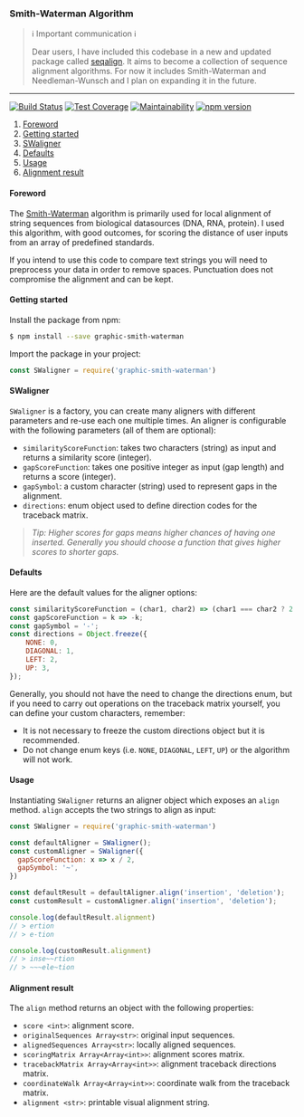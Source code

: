 ### Smith-Waterman Algorithm

> :information_source: Important communication :information_source:
>
> Dear users, I have included this codebase in a new and updated package called
> [seqalign](https://github.com/lorenzocestaro/seqalign). It aims to become a
> collection of sequence alignment algorithms. For now it includes  Smith-Waterman
> and Needleman-Wunsch and I plan on expanding it in the future.

---

[![Build Status](https://travis-ci.org/lorenzocestaro/graphic-smith-waterman.svg?branch=master)](https://travis-ci.org/lorenzocestaro/graphic-smith-waterman)
[![Test Coverage](https://api.codeclimate.com/v1/badges/1e71505ebaff9557852d/test_coverage)](https://codeclimate.com/github/lorenzocestaro/graphic-smith-waterman/test_coverage)
[![Maintainability](https://api.codeclimate.com/v1/badges/1e71505ebaff9557852d/maintainability)](https://codeclimate.com/github/lorenzocestaro/graphic-smith-waterman/maintainability)
[![npm version](https://badge.fury.io/js/graphic-smith-waterman.svg)](https://badge.fury.io/js/graphic-smith-waterman)

1. [Foreword](#foreword)
2. [Getting started](#getting-started)
3. [SWaligner](#swaligner)
4. [Defaults](#defaults)
5. [Usage](#usage)
6. [Alignment result](#alignment-result)

#### Foreword
The [Smith-Waterman](https://en.wikipedia.org/wiki/Smith%E2%80%93Waterman_algorithm)
algorithm is primarily used for local alignment of string sequences from
biological datasources (DNA, RNA, protein). I used this algorithm, with good
outcomes, for scoring the distance of user inputs from an array of predefined
standards.

If you intend to use this code to compare text strings you will need to
preprocess your data in order to remove spaces. Punctuation does not compromise
the alignment and can be kept.

#### Getting started
Install the package from npm:
```bash
$ npm install --save graphic-smith-waterman
```
Import the package in your project:
```javascript
const SWaligner = require('graphic-smith-waterman')
```

#### SWaligner
`SWaligner` is a factory, you can create many aligners with different
 parameters and re-use each one multiple times. An aligner is configurable
 with the following parameters (all of them are optional):
* `similarityScoreFunction`: takes two characters (string) as input and returns
a similarity score (integer).
* `gapScoreFunction`: takes one positive integer as input (gap length) and
returns a score (integer).
* `gapSymbol`: a custom character (string) used to represent gaps in the
alignment.
* `directions`: enum object used to define direction codes for the traceback
matrix.

> _Tip: Higher scores for gaps means higher chances of having one inserted.
> Generally you should choose a function that gives higher scores to shorter
> gaps._

#### Defaults
Here are the default values for the aligner options:
```javascript
const similarityScoreFunction = (char1, char2) => (char1 === char2 ? 2 : -1);
const gapScoreFunction = k => -k;
const gapSymbol = '-';
const directions = Object.freeze({
    NONE: 0,
    DIAGONAL: 1,
    LEFT: 2,
    UP: 3,
});
```
Generally, you should not have the need to change the directions enum, but if
you need to carry out operations on the traceback matrix yourself, you can
define your custom characters, remember:
* It is not necessary to freeze the custom directions object but it is
recommended.
* Do not change enum keys (i.e. `NONE`, `DIAGONAL`, `LEFT`, `UP`) or the
algorithm will not work.

#### Usage
Instantiating `SWaligner` returns an aligner object which exposes an `align`
method. `align` accepts the two strings to align as input:
```javascript
const SWaligner = require('graphic-smith-waterman')

const defaultAligner = SWaligner();
const customAligner = SWaligner({
  gapScoreFunction: x => x / 2,
  gapSymbol: '~',
})

const defaultResult = defaultAligner.align('insertion', 'deletion');
const customResult = customAligner.align('insertion', 'deletion');

console.log(defaultResult.alignment)
// > ertion
// > e-tion

console.log(customResult.alignment)
// > inse~~rtion
// > ~~~ele~tion
```

#### Alignment result
The `align` method returns an object with the following properties:
* `score <int>`: alignment score.
* `originalSequences Array<str>`: original input sequences.
* `alignedSequences Array<str>`: locally aligned sequences.
* `scoringMatrix Array<Array<int>>`: alignment scores matrix.
* `tracebackMatrix Array<Array<int>>`: alignment traceback directions matrix.
* `coordinateWalk Array<Array<int>>`: coordinate walk from the traceback matrix.
* `alignment <str>`: printable visual alignment string.
